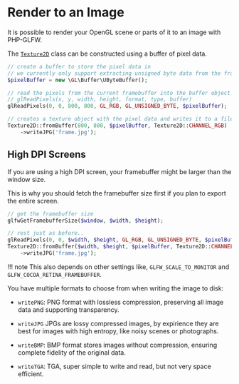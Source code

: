 # Render to an Image

It is possible to render your OpenGL scene or parts of it to an image with PHP-GLFW.

The [`Texture2D`](./../../API/Texture/Texture2D.md) class can be constructed using a buffer of pixel data. 

```php
// create a buffer to store the pixel data in
// we currently only support extracting unsigned byte data from the framebuffer
$pixelBuffer = new \GL\Buffer\UByteBuffer();

// read the pixels from the current framebuffer into the buffer object `$pixelBuffer`
// glReadPixels(x, y, width, height, format, type, buffer)
glReadPixels(0, 0, 800, 800, GL_RGB, GL_UNSIGNED_BYTE, $pixelBuffer);

// creates a texture object with the pixel data and writes it to a file in JPEG format
Texture2D::fromBuffer(800, 800, $pixelBuffer, Texture2D::CHANNEL_RGB)
    ->writeJPG('frame.jpg');
```

## High DPI Screens

If you are using a high DPI screen, your framebuffer might be larger than the window size. 

This is why you should fetch the framebuffer size first if you plan to export the entire screen.

```php
// get the framebuffer size
glfwGetFramebufferSize($window, $width, $height);

// rest just as before..
glReadPixels(0, 0, $width, $height, GL_RGB, GL_UNSIGNED_BYTE, $pixelBuffer);
Texture2D::fromBuffer($width, $height, $pixelBuffer, Texture2D::CHANNEL_RGB)
    ->writeJPG('frame.jpg');
```

!!! note
    This also depends on other settings like, `GLFW_SCALE_TO_MONITOR` and `GLFW_COCOA_RETINA_FRAMEBUFFER`.


You have multiple formats to choose from when writing the image to disk:

- `writePNG`: PNG format with lossless compression, preserving all image data and supporting transparency. 

- `writeJPG` JPGs are lossy compressed images, by expirience they are best for images with high entropy, like noisy scenes or photographs.

- `writeBMP`: BMP format stores images without compression, ensuring complete fidelity of the original data.

- `writeTGA`: TGA, super simple to write and read, but not very space efficient.

<!-- ## Render to Video (mp4 with ffmpeg)

We can use the same technique to render to a video file, by using the [`ffmpeg`](https://ffmpeg.org/) command line tool.

The simplest way to do this is to write frame by frame to stdout and pipe it to ffmpeg.

```php
// get the framebuffer size
glfwGetFramebufferSize($window, $width, $height);

// rest just as before..
$pixelBuffer = new \GL\Buffer\UByteBuffer();
glReadPixels(0, 0, $width, $height, GL_RGB, GL_UNSIGNED_BYTE, $pixelBuffer);
Texture2D::fromBuffer($width, $height, $pixelBuffer, Texture2D::CHANNEL_RGB)
    ->writeJPG('frame.jpg');
``` -->